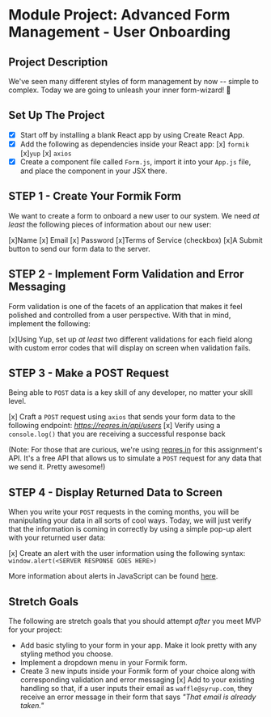 # Module Project: Advanced Form Management - User Onboarding
## Project Description

We've seen many different styles of form management by now -- simple to complex. Today we are going to unleash your inner form-wizard! 🧙

## Set Up The Project

- [x] Start off by installing a blank React app by using Create React App.
- [x] Add the following as dependencies inside your React app:
  [x] `formik`
  [x]`yup`
  [x] `axios`
- [x] Create a component file called `Form.js`, import it into your `App.js` file, and place the component in your JSX there.

## STEP 1 - Create Your Formik Form

We want to create a form to onboard a new user to our system. We need _at least_ the following pieces of information about our new user:

[x]Name
[x] Email
[x] Password
[x]Terms of Service (checkbox)
[x]A Submit button to send our form data to the server.

## STEP 2 - Implement Form Validation and Error Messaging

Form validation is one of the facets of an application that makes it feel polished and controlled from a user perspective. With that in mind, implement the following:

[x]Using Yup, set up _at least_ two different validations for each field along with custom error codes that will display on screen when validation fails.

## STEP 3 - Make a POST Request

Being able to `POST` data is a key skill of any developer, no matter your skill level.

[x] Craft a `POST` request using `axios` that sends your form data to the following endpoint: _https://reqres.in/api/users_
[x] Verify using a `console.log()` that you are receiving a successful response back

(Note: For those that are curious, we're using [reqres.in](https://reqres.in/) for this assignment's API. It's a free API that allows us to simulate a `POST` request for any data that we send it. Pretty awesome!)

## STEP 4 - Display Returned Data to Screen

When you write your `POST` requests in the coming months, you will be manipulating your data in all sorts of cool ways. Today, we will just verify that the information is coming in correctly by using a simple pop-up alert with your returned user data:

[x] Create an alert with the user information using the following syntax: `window.alert(<SERVER RESPONSE GOES HERE>)`

More information about alerts in JavaScript can be found [here](https://developer.mozilla.org/en-US/docs/Web/API/Window/alert).

## Stretch Goals

The following are stretch goals that you should attempt _after_ you meet MVP for your project:

- Add basic styling to your form in your app. Make it look pretty with any styling method you choose.
- Implement a dropdown menu in your Formik form.
- Create 3 new inputs inside your Formik form of your choice along with corresponding validation and error messaging
[x] Add to your existing handling so that, if a user inputs their email as `waffle@syrup.com`, they receive an error message in their form that says _"That email is already taken."_
